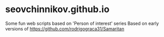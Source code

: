 # seovchinnikov.github.io
Some fun web scripts based on 'Person of interest' series
Based on early versions of https://github.com/rodrigograca31/Samaritan
